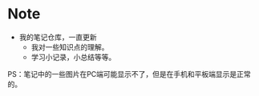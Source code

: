 # Note
* 我的笔记仓库，一直更新
  * 我对一些知识点的理解。
  * 学习小记录，小总结等等。
            
            
PS：笔记中的一些图片在PC端可能显示不了，但是在手机和平板端显示是正常的。
